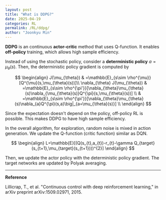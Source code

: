 ```yaml
---
layout: post
title: "What is DDPG?"
date: 2025-04-19
categories: RL
permalink: /RL/ddpg/
author: "Joonkyu Min"
---
```


**DDPG** is an continuous **actor-critic** method that uses Q-function. It enables **off-policy** training, which allows high sample efficiency.

Instead of using the stochastic policy, consider a **deterministic  policy** $a=\mu_{\theta}(s)$.
Then, the deterministic policy gradient is computed by

$$
\begin{align}
J(\mu_{\theta}) & =\mathbb{E}_{s\sim \rho^{\mu}} [Q^{\mu}(s,\mu_{\theta}(s))]\\
\nabla_{\theta} J(\mu_{\theta}) & =\mathbb{E}_{s\sim \rho^{\pi'}}[\nabla_{\theta}\mu_{\theta}(s)\nabla_{\mu_{\theta}(s)}Q^{\pi}(s,\mu_{\theta}(s))] \\
 & =\mathbb{E}_{s\sim \rho^{\pi'}}[\nabla_{\theta}\mu_{\theta}(s)\nabla_{a}Q^{\pi}(s,a)\big|_{a=\mu_{\theta}(s)}] \\
\end{align}
$$

Since the expectation doesn't depend on the policy, off-policy RL is possible. This makes DDPG to have high sample efficiency.

In the overall algorithm, for exploration, random noise is mixed in action generation. 
We update the Q-function (critic function) similar as DQN.

$$
\begin{align}
L=\mathbb{E}[(Q(s_{t},a_{t})-r_{t}-\gamma Q_{target}(s_{t+1},\mu_{target}(s_{t+1})))^{2}]
\end{align}
$$

Then, we update the actor policy with the deterministic policy gradient.
The target networks are updated by Polyak averaging.


---
**Reference**

Lillicrap, T., et al. "Continuous control with deep reinforcement learning," in arXiv preprint arXiv:1509.02971, 2015.